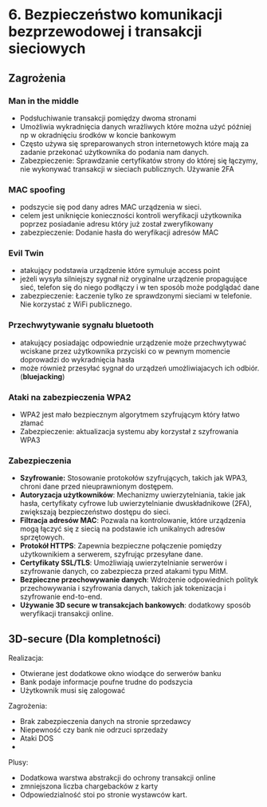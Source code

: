 # 6. Bezpieczeństwo komunikacji bezprzewodowej i transakcji sieciowych


## Zagrożenia
### Man in the middle
- Podsłuchiwanie transakcji pomiędzy dwoma stronami
- Umożliwia wykradnięcia danych wrażliwych które można użyć później np w okradnięciu środków w koncie bankowym
- Często używa się spreparowanych stron internetowych które mają za zadanie przekonać użytkownika do podania nam danych.
- Zabezpieczenie: Sprawdzanie certyfikatów strony do której się łączymy, nie wykonywać transakcji w sieciach publicznych. Używanie 2FA
### MAC spoofing
- podszycie się pod dany adres MAC urządzenia w sieci.
- celem jest uniknięcie konieczności kontroli weryfikacji użytkownika poprzez posiadanie adresu który już został zweryfikowany
- zabezpieczenie: Dodanie hasła do weryfikacji adresów MAC
### Evil Twin
- atakujący podstawia urządzenie które symuluje access point
- jeżeli wysyła silniejszy sygnał niż oryginalne urządzenie propagujące sieć, telefon się do niego podłączy i w ten sposób może podglądać dane
- zabezpieczenie: Łaczenie tylko ze sprawdzonymi sieciami w telefonie. Nie korzystać z WiFi publicznego.
### Przechwytywanie sygnału bluetooth
- atakujący posiadając odpowiednie urządzenie może przechwytywać wciskane przez użytkownika przyciski co w pewnym momencie doprowadzi do wykradnięcia hasła
- może również przesyłać sygnał do urządzeń umożliwiajacych ich odbiór. (**bluejacking**)
### Ataki na zabezpieczenia WPA2
- WPA2 jest mało bezpiecznym algorytmem szyfrującym który łatwo złamać
- Zabezpieczenie: aktualizacja systemu aby korzystał z szyfrowania WPA3

### Zabezpieczenia
- **Szyfrowanie:** Stosowanie protokołów szyfrujących, takich jak WPA3, chroni dane przed nieuprawnionym dostępem.
- **Autoryzacja użytkowników**: Mechanizmy uwierzytelniania, takie jak hasła, certyfikaty cyfrowe lub uwierzytelnianie dwuskładnikowe (2FA), zwiększają bezpieczeństwo dostępu do sieci.
- **Filtracja adresów MAC**: Pozwala na kontrolowanie, które urządzenia mogą łączyć się z siecią na podstawie ich unikalnych adresów sprzętowych.
- **Protokół HTTPS**: Zapewnia bezpieczne połączenie pomiędzy użytkownikiem a serwerem, szyfrując przesyłane dane.
- **Certyfikaty SSL/TLS**: Umożliwiają uwierzytelnianie serwerów i szyfrowanie danych, co zabezpiecza przed atakami typu MitM.
- **Bezpieczne przechowywanie danych**: Wdrożenie odpowiednich polityk przechowywania i szyfrowania danych, takich jak tokenizacja i szyfrowanie end-to-end.
- **Używanie 3D secure w transakcjach bankowych**: dodatkowy sposób weryfikacji transakcji online.


## 3D-secure (Dla kompletności)
Realizacja:
- Otwierane jest dodatkowe okno wiodące do serwerów banku
- Bank podaje informacje poufne trudne do podszycia
- Użytkownik musi się zalogować

Zagrożenia:
- Brak zabezpieczenia danych na stronie sprzedawcy
- Niepewność czy bank nie odrzuci sprzedaży
- Ataki DOS
- 
Plusy:
- Dodatkowa warstwa abstrakcji do ochrony transakcji online
- zmniejszona liczba chargebacków z karty
- Odpowiedzialność stoi po stronie wystawców kart.
